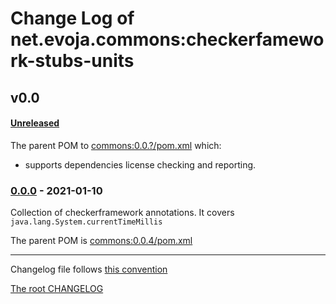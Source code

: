 # Change Log of net.evoja.commons:checkerfamework-stubs-units

<!---
#### [Unreleased][unreleased]
##### Added
##### Changed
##### Deprecated
##### Removed
##### Fixed
##### Security
##### Broken
--->


## v0.0


<!--- ### [0.0.1] - [2022-01-04][c-0.0.1] --->
#### [Unreleased][unreleased]
The parent POM to [commons:0.0.?/pom.xml](https://github.com/evoja/java-commons/blob/commons/0.0.7/pom.xml)
which:
* supports dependencies license checking and reporting.



### [0.0.0] - 2021-01-10

Collection of checkerframework annotations.
It covers `java.lang.System.currentTimeMillis`

The parent POM is [commons:0.0.4/pom.xml](https://github.com/evoja/java-commons/blob/commons/0.0.4/java/pom.xml)





------------
Changelog file follows [this convention](https://keepachangelog.com/)

[The root CHANGELOG](/CHANGELOG.md)


[unreleased]: https://github.com/evoja/java-commons/compare/checkerfamework-stubs-units/0.0.0...master

[c-0.0.1]: https://github.com/evoja/java-commons/compare/checkerfamework-stubs-units/0.0.0...checkerfamework-stubs-units/0.0/1
[0.0.1]: https://github.com/evoja/java-commons/tree/checkerfamework-stubs-units/0.0.1

[0.0.0]: https://github.com/evoja/java-commons/tree/checkerfamework-stubs-units/0.0.0
